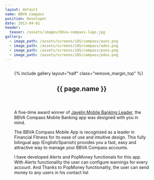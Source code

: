 ```yaml
---
layout: default
name: BBVA Compass
position: Developer
date: 2013-04-01
header:
  teaser: /assets/images/bbva-compass-logo.jpg
gallery:
  - image_path: /assets/screens/iOS/compass/auno.png
  - image_path: /assets/screens/iOS/compass/ados.png
  - image_path: /assets/screens/iOS/compass/puno.png
  - image_path: /assets/screens/iOS/compass/pdos.png
---
```


<div id="main" role="main">    
      <meta itemprop="headline" content="{{ page.name }}"/>
      <meta itemprop="description" content="{{ page.header.description }}"/>
      <div class="page__inner-wrap" style="margin: 30px;">
      <div class="project-container left">
        <section class="page__content" itemprop="text">
             {% include gallery layout="half" class="remove_margin_top" %}
         </section>
      </div>
      <div class="project-container right">        
        <section class="page__content" itemprop="text">
        <header>
          <h1 id="page-title" class="page__title" itemprop="headline">{{ page.name }}</h1>
        </header>
            <p>A five-time award winner of <a href="http://newsroom.bbvacompass.com/2018-10-10-BBVA-Compass-mobile-app-deemed-a-leader-by-Javelin-Strategy-Research-in-two-categories-in-2018-Mobile-Banking-Scorecard">Javelin Mobile Banking Leader</a>, the BBVA Compass Mobile Banking app was designed with you in mind. </p>
            <p>The BBVA Compass Mobile App is recognized as a leader in Financial Fitness for its ease of use and intuitive design. This fully bilingual app (English/Spanish) provides you a fast, easy and attractive way to manage your BBVA Compass accounts.</p>
            <p>I have developed Alerts and PopMoney functionals for this app. With Alerts functionality the user can configure warnings for every account. And Thanks to PopMoney functionality, the user can send money to any users in his contact list</p>
        </section>         
         </div>
       </div>       
</div>